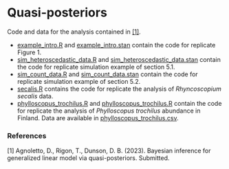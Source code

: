 # Quasi-posteriors

Code and data for the analysis contained in [[1]](#1).
- [example_intro.R](example_intro.R) and [example_intro.stan](example_intro.stan) contain the code for replicate Figure 1.
- [sim_heteroscedastic_data.R](sim_heteroscedastic_data.R) and [sim_heteroscedastic_data.stan](sim_heteroscedastic_data.stan) contain the code for replicate simulation example of section 5.1.
- [sim_count_data.R](sim_count_data.R) and [sim_count_data.stan](sim_count_data.stan) contain the code for replicate simulation example of section 5.2.
- [secalis.R](secalis.R) contains the code for replicate the analysis of *Rhyncoscopium secalis* data.
- [phylloscopus_trochilus.R](phylloscopus_trochilus.R) and [phylloscopus_trochilus.R](phylloscopus_trochilus.R) contain the code for replicate the analysis of *Phylloscopus trochilus* abundance in Finland. Data are available in [phylloscopus_trochilus.csv](phylloscopus_trochilus.R).

### References
<a id="1">[1]</a> 
Agnoletto, D., Rigon, T., Dunson, D. B. (2023).
Bayesian inference for generalized linear model via quasi-posteriors.
Submitted.
